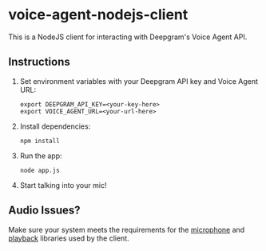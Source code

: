 # voice-agent-nodejs-client

This is a NodeJS client for interacting with Deepgram's Voice Agent API.

## Instructions

1. Set environment variables with your Deepgram API key and Voice Agent URL:

    ```
    export DEEPGRAM_API_KEY=<your-key-here>
    export VOICE_AGENT_URL=<your-url-here>
    ```

2. Install dependencies:

    ```
    npm install
    ```

3. Run the app:

    ```
    node app.js
    ```

4. Start talking into your mic!

## Audio Issues?

Make sure your system meets the requirements for the [microphone](https://www.npmjs.com/package/mic#installation) and [playback](https://www.npmjs.com/package/speaker) libraries used by the client.
